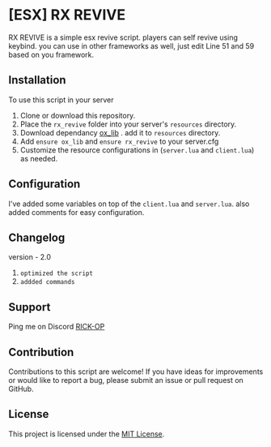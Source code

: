 # [ESX] RX REVIVE 

RX REVIVE is a simple esx revive script. players can self revive using keybind. you can use in other frameworks as well, just edit Line 51 and 59 based on you framework. 

## Installation

To use this script in your server

1. Clone or download this repository.
2. Place the `rx_revive` folder into your server's `resources` directory.
3. Download dependancy [ox_lib](https://github.com/overextended/ox_lib) . add it to `resources` directory.
4. Add `ensure ox_lib` and `ensure rx_revive` to your server.cfg 
5. Customize the resource configurations in (`server.lua` and `client.lua`) as needed.

## Configuration

I've added some variables on top of the `client.lua` and `server.lua`. also added comments for easy configuration.

## Changelog

version - 2.0

1. `optimized the script `
2. `addded commands`

## Support

Ping me on Discord [RICK-OP](http://discordapp.com/users/878309835484053535)

## Contribution

Contributions to this script are welcome! If you have ideas for improvements or would like to report a bug, please submit an issue or pull request on GitHub.

## License

This project is licensed under the [MIT License](LICENSE).
